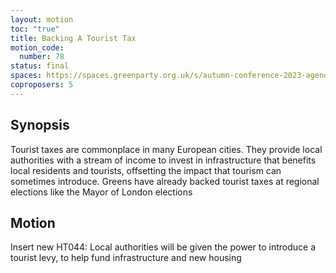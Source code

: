 ```yaml
---
layout: motion
toc: "true"
title: Backing A Tourist Tax
motion_code:
  number: 78
status: final
spaces: https://spaces.greenparty.org.uk/s/autumn-conference-2023-agenda-forum/post/post/view?id=11038
coproposers: 5
---
```

## Synopsis

Tourist taxes are commonplace in many European cities. They provide local authorities with a stream of income to invest in infrastructure that benefits local residents and tourists, offsetting the impact that tourism can sometimes introduce. Greens have already backed tourist taxes at regional elections like the Mayor of London elections

## Motion

Insert new HT044: Local authorities will be given the power to introduce a tourist levy, to help fund infrastructure and new housing